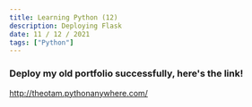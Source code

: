 ```yaml
---
title: Learning Python (12)
description: Deploying Flask
date: 11 / 12 / 2021
tags: ["Python"]
---
```


<h3>Deploy my old portfolio successfully, here's the link!</h3>

<a href='http://theotam.pythonanywhere.com/'>http://theotam.pythonanywhere.com/</a>